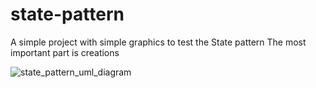 # state-pattern
A simple project with simple graphics to test the State pattern
The most important part is creations

![state_pattern_uml_diagram](https://github.com/MahdiSHams1381/state-pattern/assets/102923700/6b83aab1-4629-4ded-b7ca-1c77e27c28f9)
